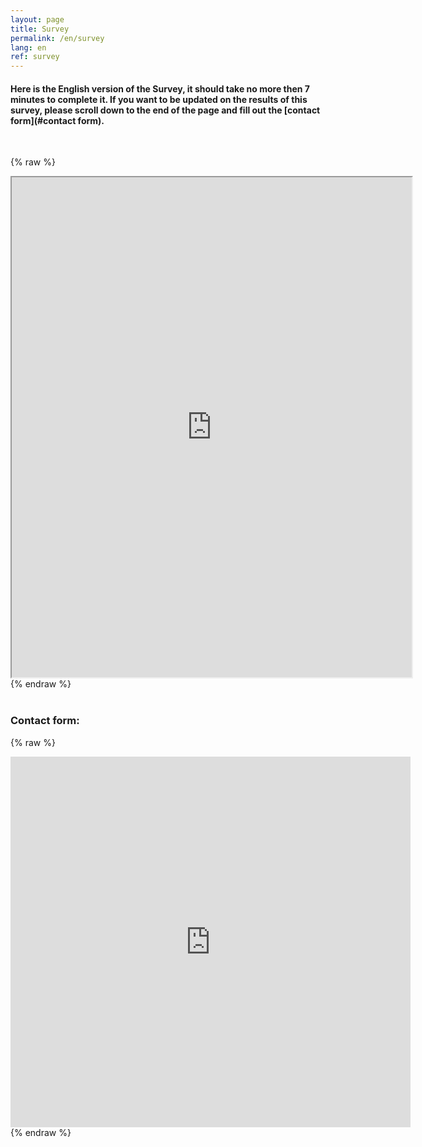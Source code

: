 ```yaml
---
layout: page
title: Survey
permalink: /en/survey
lang: en
ref: survey
---
```


#### Here is the English version of the Survey, it should take no more then 7 minutes to complete it. If you want to be updated on the results of this survey, please scroll down to the end of the page and fill out the [contact form](#contact form).

<br>



{% raw %}
 <div class="scratch-preview">
  <iframe src="https://docs.google.com/forms/d/e/1FAIpQLSd48nAvLHOrbHQgJBnPh4LRmB0mIXCWt7HWZp910cQgbJPv8w/viewform?embedded=true" width="640" height="800" frameborder="1" marginheight="0" marginwidth="0">
  </iframe>
 </div>
{% endraw %}



<br>
<br>

### <a name="contact form"></a> __Contact form__:


{% raw %}
 <div class="scratch-preview">
  <iframe src="https://goo.gl/forms/FhR33bynWzwPb4DU2" width="640" height="593" frameborder="0" marginheight="0" marginwidth="0">
  </iframe>
 </div>
{% endraw %}
